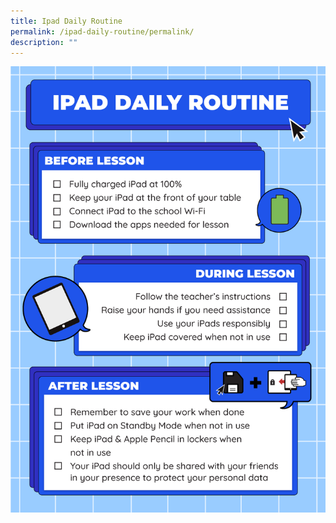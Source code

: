 ```yaml
---
title: Ipad Daily Routine
permalink: /ipad-daily-routine/permalink/
description: ""
---
```

![](/images/iPad%20Daily%20Routine.png)